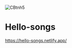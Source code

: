 
![CBtnh5](https://user-images.githubusercontent.com/76750607/119249862-e92a2b00-bbbd-11eb-84b3-19b6b9451a47.jpg)
# Hello-songs
https://hello-songs.netlify.app/
